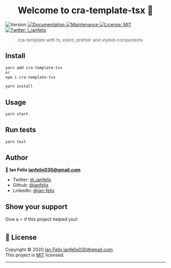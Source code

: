 <h1 align="center">Welcome to cra-template-tsx 👋</h1>
<p>
  <img alt="Version" src="https://img.shields.io/badge/version-1.0.0-blue.svg?cacheSeconds=2592000" />
  <a href="https://github.com/ianfelix/cra-template-tsx#readme" target="_blank">
    <img alt="Documentation" src="https://img.shields.io/badge/documentation-yes-brightgreen.svg" />
  </a>
  <a href="https://github.com/ianfelix/cra-template-tsx/graphs/commit-activity" target="_blank">
    <img alt="Maintenance" src="https://img.shields.io/badge/Maintained%3F-yes-green.svg" />
  </a>
  <a href="https://github.com/ianfelix/cra-template-tsx/blob/master/LICENSE" target="_blank">
    <img alt="License: MIT" src="https://img.shields.io/github/license/ianfelix/cra-template-tsx" />
  </a>
  <a href="https://twitter.com/\_ianfelix" target="_blank">
    <img alt="Twitter: \_ianfelix" src="https://img.shields.io/twitter/follow/_ianfelix.svg?style=social" />
  </a>
</p>

> cra-template with ts, eslint, prettier and styled-components

## Install

```sh
yarn add cra-template-tsx
or
npm i cra-template-tsx
```

```sh
yarn install
```

## Usage

```sh
yarn start
```

## Run tests

```sh
yarn test
```

## Author

👤 **Ian Felix <ianfelix030@gmail.com>**

- Twitter: [@\_ianfelix](https://twitter.com/_ianfelix)
- Github: [@ianfelix](https://github.com/ianfelix)
- LinkedIn: [@ian-felix](https://linkedin.com/in/ian-felix)

## Show your support

Give a ⭐️ if this project helped you!

## 📝 License

Copyright © 2020 [Ian Felix <ianfelix030@gmail.com>](https://github.com/ianfelix).<br />
This project is [MIT](https://github.com/ianfelix/cra-template-tsx/blob/master/LICENSE) licensed.

---
